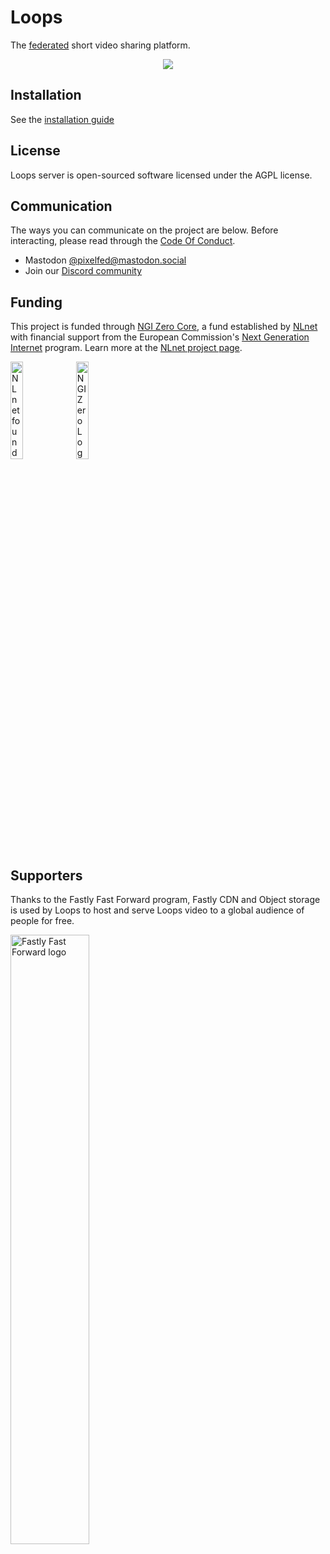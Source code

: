 # Loops

The [federated](https://fediverse.info) short video sharing platform.

<p align="center">
<img src="https://pixelfed.nyc3.cdn.digitaloceanspaces.com/media/loops-readme.jpg" />
</p>

## Installation

See the [installation guide](INSTALLATION.md)

## License

Loops server is open-sourced software licensed under the AGPL license.

## Communication

The ways you can communicate on the project are below. Before interacting, please
read through the [Code Of Conduct](CODE_OF_CONDUCT.md).

* Mastodon [@pixelfed@mastodon.social](https://mastodon.social/@pixelfed)
* Join our [Discord community](https://discord.gg/wvud8BgFv8) 

## Funding

This project is funded through [NGI Zero Core](https://nlnet.nl/core), a fund established by [NLnet](https://nlnet.nl) with financial support from the European Commission's [Next Generation Internet](https://ngi.eu) program. Learn more at the [NLnet project page](https://nlnet.nl/project/Loops).

[<img src="https://nlnet.nl/logo/banner.png" alt="NLnet foundation logo" width="20%" />](https://nlnet.nl)
[<img src="https://nlnet.nl/image/logos/NGI0_tag.svg" alt="NGI Zero Logo" width="20%" />](https://nlnet.nl/core)

## Supporters

Thanks to the Fastly Fast Forward program, Fastly CDN and Object storage is used by Loops to host and serve Loops video to a global audience of people for free.

[<img src="https://github.com/user-attachments/assets/f1499b1f-c05f-480a-a5d5-dbebcb0e20fd" alt="Fastly Fast Forward logo" width="50%" />](https://www.fastly.com/fast-forward)

